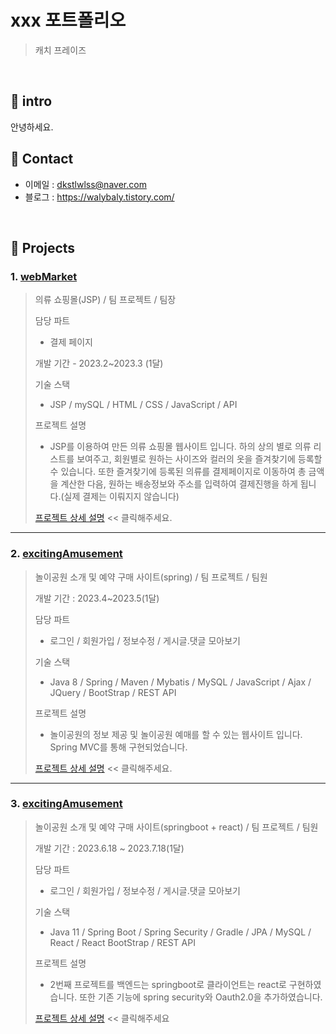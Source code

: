 # xxx 포트폴리오
>캐치 프레이즈

</br>        

## 📌 intro  
안녕하세요. 


## 📌 Contact
 - 이메일 : dkstlwlss@naver.com
 - 블로그 : https://walybaly.tistory.com/
</br>

## 📌 Projects
### 1. [webMarket](https://github.com/ridehorse/excitingamusement2/tree/webmarket)
> 의류 쇼핑몰(JSP) / 팀 프로젝트 / 팀장
>
> 담당 파트
> - 결제 페이지
> 
> 개발 기간 - 2023.2~2023.3 (1달)
>
> 기술 스택 
> - JSP / mySQL / HTML / CSS / JavaScript / API
>
> 프로젝트 설명 
> - JSP를 이용하여 만든 의류 쇼핑몰 웹사이트 입니다. 하의 상의 별로 의류 리스트를 보여주고, 회원별로 원하는 사이즈와 컬러의 옷을 즐겨찾기에 등록할수 있습니다. 또한 즐겨찾기에 등록된 의류를 결제페이지로 이동하여 총 금액을 계산한 다음, 원하는 배송정보와 주소를 입력하여 결제진행을 하게 됩니다.(실제 결제는 이뤄지지 않습니다)
>
> [프로젝트 상세 설명](https://github.com/ridehorse/excitingamusement2/tree/webmarket) << 클릭해주세요.


---

### 2. [excitingAmusement](https://github.com/ridehorse/excitingamusement2/tree/excitingamusement_spring)
>놀이공원 소개 및 예약 구매 사이트(spring) / 팀 프로젝트 / 팀원
>
>개발 기간 : 2023.4~2023.5(1달) 
>
>담당 파트
> - 로그인 / 회원가입 / 정보수정 / 게시글.댓글 모아보기
>
>기술 스택
> - Java 8 / Spring / Maven / Mybatis / MySQL / JavaScript / Ajax / JQuery / BootStrap / REST API
>
>프로젝트 설명
> - 놀이공원의 정보 제공 및 놀이공원 예매를 할 수 있는 웹사이트 입니다. Spring MVC를 통해 구현되었습니다.
>   
>[프로젝트 상세 설명](https://github.com/ridehorse/excitingamusement2/tree/excitingamusement_spring) << 클릭해주세요.

---

### 3. [excitingAmusement](https://github.com/ridehorse/excitingamusement2/tree/exciting_final_react)
>놀이공원 소개 및 예약 구매 사이트(springboot + react) / 팀 프로젝트 / 팀원
>
>개발 기간 : 2023.6.18 ~ 2023.7.18(1달)
>
>담당 파트
> - 로그인 / 회원가입 / 정보수정 / 게시글.댓글 모아보기
>
>기술 스택
> - Java 11 / Spring Boot / Spring Security / Gradle / JPA / MySQL / React / React BootStrap / REST API
>
>프로젝트 설명
> - 2번째 프로젝트를 백엔드는 springboot로 클라이언트는 react로 구현하였습니다. 또한 기존 기능에 spring security와 Oauth2.0을 추가하였습니다.
>
>[프로젝트 상세 설명](https://github.com/ridehorse/excitingamusement2/tree/exciting_final_react) << 클릭해주세요



